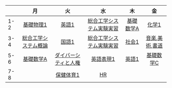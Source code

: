 |     |                 月                  |                 火                  |                   水                    |            木             |                                    金                                    |
|-----|:----------------------------------:|:----------------------------------:|:--------------------------------------:|:------------------------:|:-----------------------------------------------------------------------:|
| 1-2 |      [基礎物理1](./一般科目/基礎物理1.md)      |        [英語1](./一般科目/英語1.md)        | [総合工学システム実験実習](./専門科目/総合工学システム実験実習.md) | [基礎数学A](./一般科目/基礎数学A.md) |                          [化学1](./一般科目/化学1.md)                           |
| 3-4 | [総合工学システム概論](./専門科目/総合工学システム概論.md) |        [国語1](./一般科目/国語1.md)        | [総合工学システム実験実習](./専門科目/総合工学システム実験実習.md) |   [社会1](./一般科目/社会1.md)   | [音楽](./一般科目/芸術選択/音楽.md),[美術](./一般科目/芸術選択/美術.md),[書道](./一般科目/芸術選択/書道.md) |
| 5-6 |      [基礎数学A](./一般科目/基礎数学A.md)      | [ダイバーシティと人権](./一般科目/ダイバーシティと人権.md) |        [英語表現1](./一般科目/英語表現1.md)        |   [英語1](./一般科目/英語1.md)   |                        [基礎数学C](./一般科目/基礎数学C.md)                         |
| 7-8 |                                    |      [保健体育1](./一般科目/保健体育1.md)      |           [HR](./一般科目/HR.md)           |                          |                                                                         |
